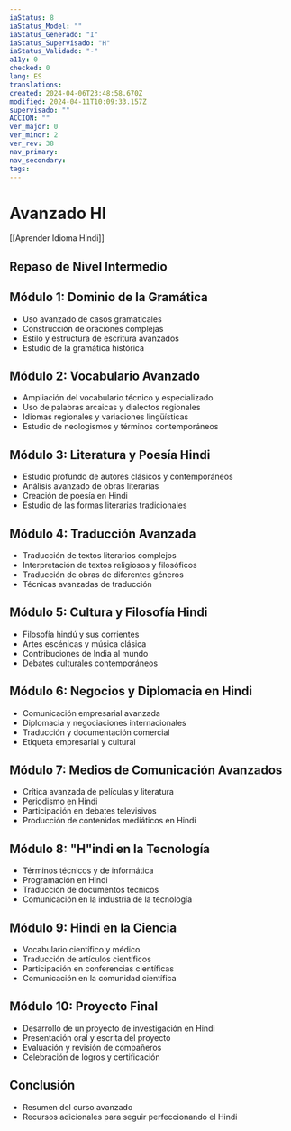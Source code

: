 ```yaml
---
iaStatus: 8
iaStatus_Model: ""
iaStatus_Generado: "I"
iaStatus_Supervisado: "H"
iaStatus_Validado: "-"
a11y: 0
checked: 0
lang: ES
translations: 
created: 2024-04-06T23:48:58.670Z
modified: 2024-04-11T10:09:33.157Z
supervisado: ""
ACCION: ""
ver_major: 0
ver_minor: 2
ver_rev: 38
nav_primary: 
nav_secondary: 
tags:
---
```

# Avanzado HI

[[Aprender Idioma Hindi]]

## Repaso de Nivel Intermedio

## Módulo 1: Dominio de la Gramática
- Uso avanzado de casos gramaticales
- Construcción de oraciones complejas
- Estilo y estructura de escritura avanzados
- Estudio de la gramática histórica

## Módulo 2: Vocabulario Avanzado
- Ampliación del vocabulario técnico y especializado
- Uso de palabras arcaicas y dialectos regionales
- Idiomas regionales y variaciones lingüísticas
- Estudio de neologismos y términos contemporáneos

## Módulo 3: Literatura y Poesía Hindi
- Estudio profundo de autores clásicos y contemporáneos
- Análisis avanzado de obras literarias
- Creación de poesía en Hindi
- Estudio de las formas literarias tradicionales

## Módulo 4: Traducción Avanzada
- Traducción de textos literarios complejos
- Interpretación de textos religiosos y filosóficos
- Traducción de obras de diferentes géneros
- Técnicas avanzadas de traducción

## Módulo 5: Cultura y Filosofía Hindi
- Filosofía hindú y sus corrientes
- Artes escénicas y música clásica
- Contribuciones de India al mundo
- Debates culturales contemporáneos

## Módulo 6: Negocios y Diplomacia en Hindi
- Comunicación empresarial avanzada
- Diplomacia y negociaciones internacionales
- Traducción y documentación comercial
- Etiqueta empresarial y cultural

## Módulo 7: Medios de Comunicación Avanzados
- Crítica avanzada de películas y literatura
- Periodismo en Hindi
- Participación en debates televisivos
- Producción de contenidos mediáticos en Hindi

## Módulo 8: "H"indi en la Tecnología
- Términos técnicos y de informática
- Programación en Hindi
- Traducción de documentos técnicos
- Comunicación en la industria de la tecnología

## Módulo 9: Hindi en la Ciencia
- Vocabulario científico y médico
- Traducción de artículos científicos
- Participación en conferencias científicas
- Comunicación en la comunidad científica

## Módulo 10: Proyecto Final
- Desarrollo de un proyecto de investigación en Hindi
- Presentación oral y escrita del proyecto
- Evaluación y revisión de compañeros
- Celebración de logros y certificación

## Conclusión
- Resumen del curso avanzado
- Recursos adicionales para seguir perfeccionando el Hindi

